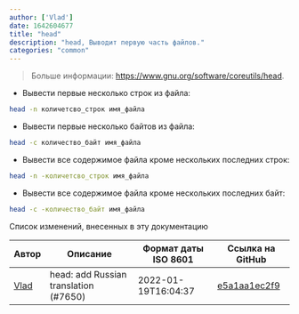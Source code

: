 ```yaml
---
author: ['Vlad']
date: 1642604677
title: "head"
description: "head, Выводит первую часть файлов."
categories: "common"
---
```

> Больше информации: <https://www.gnu.org/software/coreutils/head>.

- Вывести первые несколько строк из файла:

```bash
head -n количетсво_строк имя_файла
```

- Вывести первые несколько байтов из файла:

```bash
head -c количество_байт имя_файла
```

- Вывести все содержимое файла кроме нескольких последних строк:

```bash
head -n -количетсво_строк имя_файла
```

- Вывести все содержимое файла кроме нескольких последних байт:

```bash
head -c -количество_байт имя_файла
```
Список изменений, внесенных в эту документацию


Автор | Описание | Формат даты ISO 8601 | Ссылка на GitHub
------|-----|-----|-----
[Vlad](mailto:dremdem@gmail.com) | head: add Russian translation (#7650) | 2022-01-19T16:04:37 | [e5a1aa1ec2f9](https://github.com/tldr-pages/tldr/commit/e5a1aa1ec2f90e94a89b73338dc9a10386fdcf92)

